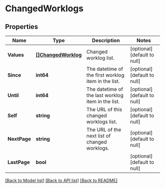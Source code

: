 # ChangedWorklogs

## Properties
Name | Type | Description | Notes
------------ | ------------- | ------------- | -------------
**Values** | [**[]ChangedWorklog**](ChangedWorklog.md) | Changed worklog list. | [optional] [default to null]
**Since** | **int64** | The datetime of the first worklog item in the list. | [optional] [default to null]
**Until** | **int64** | The datetime of the last worklog item in the list. | [optional] [default to null]
**Self** | **string** | The URL of this changed worklogs list. | [optional] [default to null]
**NextPage** | **string** | The URL of the next list of changed worklogs. | [optional] [default to null]
**LastPage** | **bool** |  | [optional] [default to null]

[[Back to Model list]](../README.md#documentation-for-models) [[Back to API list]](../README.md#documentation-for-api-endpoints) [[Back to README]](../README.md)

